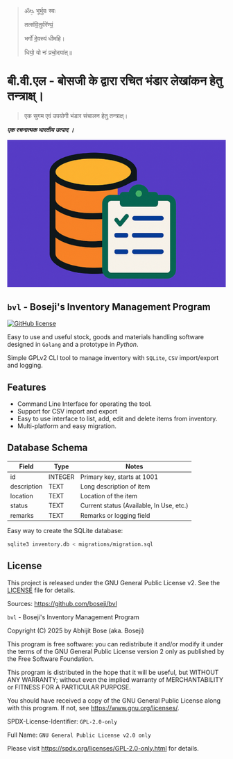 >
> ॐᳬ᳞ भूर्भुवः स्वः
>
> तत्स॑वि॒तुर्वरे॑ण्यं॒
>
> भर्गो॑ दे॒वस्य॑ धीमहि।
>
> धियो॒ यो नः॑ प्रचो॒दया॑त्॥
>

# बी.वी.एल - बोसजी के द्वारा रचित भंडार लेखांकन हेतु तन्त्राक्ष्।

> एक सुगम एवं उपयोगी भंडार संचालन हेतु तन्त्राक्ष्।

***एक रचनात्मक भारतीय उत्पाद ।***

<p align="center">
  <img src="docs/assets/icon-full-color-mini.png" alt="Inventory CLI Logo">
</p>

## `bvl` - Boseji's Inventory Management Program

[![GitHub license](https://img.shields.io/github/license/boseji/bvl)](LICENSE.txt)

Easy to use and useful stock, goods and materials handling software designed in `Golang` and a prototype in _Python_.

Simple GPLv2 CLI tool to manage inventory with `SQLite`, `CSV` import/export and logging.

## Features

- Command Line Interface for operating the tool.
- Support for CSV import and export
- Easy to use interface to list, add, edit and delete items from inventory.
- Multi-platform and easy migration.

## Database Schema

| Field       | Type    | Notes                                    |
| ----------- | ------- | ---------------------------------------- |
| id          | INTEGER | Primary key, starts at 1001              |
| description | TEXT    | Long description of item                 |
| location    | TEXT    | Location of the item                     |
| status      | TEXT    | Current status (Available, In Use, etc.) |
| remarks     | TEXT    | Remarks or logging field                 |

Easy way to create the SQLite database:

```sh
sqlite3 inventory.db < migrations/migration.sql
```

## License

This project is released under the GNU General Public License v2. See the [LICENSE](./LICENSE.txt) file for details.

Sources: <https://github.com/boseji/bvl>

`bvl` - Boseji's Inventory Management Program

Copyright (C) 2025 by Abhijit Bose (aka. Boseji)

This program is free software: you can redistribute it and/or modify
it under the terms of the GNU General Public License version 2 only
as published by the Free Software Foundation.

This program is distributed in the hope that it will be useful,
but WITHOUT ANY WARRANTY; without even the implied warranty of
MERCHANTABILITY or FITNESS FOR A PARTICULAR PURPOSE.

You should have received a copy of the GNU General Public License
along with this program. If not, see <https://www.gnu.org/licenses/>.

SPDX-License-Identifier: `GPL-2.0-only`

Full Name: `GNU General Public License v2.0 only`

Please visit <https://spdx.org/licenses/GPL-2.0-only.html> for details.
